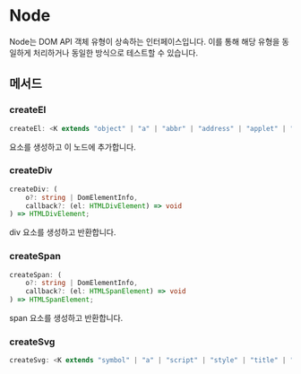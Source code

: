 # Node

Node는 DOM API 객체 유형이 상속하는 인터페이스입니다. 이를 통해 해당 유형을 동일하게 처리하거나 동일한 방식으로 테스트할 수 있습니다.

## 메서드

### createEl

```ts
createEl: <K extends "object" | "a" | "abbr" | "address" | "applet" | "area" | "article" | "aside" | "audio" | "b" | ... 99 more ... | "wbr">(tag: K, o?: string | DomElementInfo, callback?: (el: HTMLElementTagNameMap[K]) => void) => HTM...
```

요소를 생성하고 이 노드에 추가합니다.

### createDiv

```ts
createDiv: (
    o?: string | DomElementInfo,
    callback?: (el: HTMLDivElement) => void
) => HTMLDivElement;
```

div 요소를 생성하고 반환합니다.

### createSpan

```ts
createSpan: (
    o?: string | DomElementInfo,
    callback?: (el: HTMLSpanElement) => void
) => HTMLSpanElement;
```

span 요소를 생성하고 반환합니다.

### createSvg

```ts
createSvg: <K extends "symbol" | "a" | "script" | "style" | "title" | "circle" | "clipPath" | "defs" | "desc" | "ellipse" | "feBlend" | "feColorMatrix" | "feComponentTransfer" | "feComposite" | "feConvolveMatrix" | ... 41 more ... | "view">(tag: K, o?: string | SvgElementInfo, callback?: (el: SVGElementTagNameMap[K]) => void) ...
```

